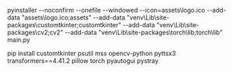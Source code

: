 pyinstaller --noconfirm --onefile --windowed --icon=assets\logo.ico --add-data "assets\logo.ico;assets" --add-data "venv\Lib\site-packages\customtkinter;customtkinter" --add-data "venv\Lib\site-packages\cv2;cv2" --add-data "venv\Lib\site-packages\torch\lib;torch\lib" main.py

pip install customtkinter psutil mss opencv-python pyttsx3 transformers==4.41.2 pillow torch pyautogui pystray

